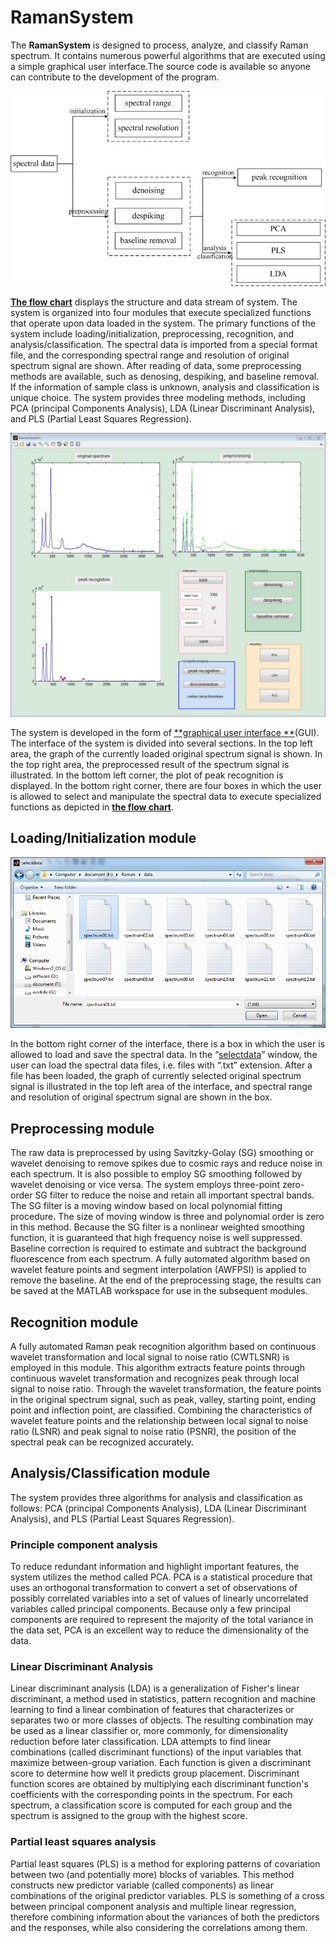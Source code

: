 # RamanSystem #

The **RamanSystem** is designed to process, analyze, and classify Raman spectrum. It contains numerous powerful algorithms that are executed using a simple graphical user interface.The source code is available so anyone can contribute to the development of the program.

![flow chart](https://github.com/forjobs/RamanSystem/blob/master/flow%20chart.jpg)

[**The flow chart**](https://github.com/forjobs/RamanSystem/blob/master/flow%20chart.jpg "the flow of data through the system") displays the structure and data stream of system. The system is organized into four modules that execute specialized functions that operate upon data loaded in the system. The primary functions of the system include loading/initialization, preprocessing, recognition, and analysis/classification. The spectral data is imported from a special format file, and the corresponding spectral range and resolution of original spectrum signal are shown. After reading of data, some preprocessing methods are available, such as denosing, despiking, and baseline removal. If the information of sample class is unknown, analysis and classification is unique choice. The system provides three modeling methods, including PCA (principal Components Analysis), LDA (Linear Discriminant Analysis), and PLS (Partial Least Squares Regression).

![graphical user interface](https://github.com/forjobs/RamanSystem/blob/master/graphical%20user%20interface%20.jpg)

The system is developed in the form of [**graphical user interface **](https://github.com/forjobs/RamanSystem/blob/master/graphical%20user%20interface%20.jpg "graphical user interface")(GUI). The interface of the system is divided into several sections. In the top left area, the graph of the currently loaded original spectrum signal is shown. In the top right area, the preprocessed result of the spectrum signal is illustrated. In the bottom left corner, the plot of peak recognition is displayed. In the bottom right corner, there are four boxes in which the user is allowed to select and manipulate the spectral data to execute specialized functions as depicted in  [**the flow chart**](https://github.com/forjobs/RamanSystem/blob/master/flow%20chart.jpg "the flow of data through the system").

## Loading/Initialization module ##
![selectdata interface](https://github.com/forjobs/RamanSystem/blob/master/selectdata%20interface.jpg)

In the bottom right corner of the interface, there is a box in which the user is allowed to load and save the spectral data. In the “[selectdata](https://github.com/forjobs/RamanSystem/blob/master/selectdata%20interface.jpg)” window, the user can load the spectral data files, i.e. files with “.txt” extension. After a file has been loaded, the graph of currently selected original spectrum signal is illustrated in the top left area of the interface, and spectral range and resolution of original spectrum signal are shown in the box.

## Preprocessing module ##
The raw data is preprocessed by using Savitzky-Golay (SG) smoothing or wavelet denoising to remove spikes due to cosmic rays and reduce noise in each spectrum. It is also possible to employ SG smoothing followed by wavelet denoising or vice versa. The system employs three-point zero-order SG filter to reduce the noise and retain all important spectral bands. The SG filter is a moving window based on local polynomial fitting procedure. The size of moving window is three and polynomial order is zero in this method. Because the SG filter is a nonlinear weighted smoothing function, it is guaranteed that high frequency noise is well suppressed. Baseline correction is required to estimate and subtract the background fluorescence from each spectrum. A fully automated algorithm based on wavelet feature points and segment interpolation (AWFPSI) is applied to remove the baseline. At the end of the preprocessing stage, the results can be saved at the MATLAB workspace for use in the subsequent modules.
## Recognition module ##
A fully automated Raman peak recognition algorithm based on continuous wavelet transformation and local signal to noise ratio (CWTLSNR) is employed in this module. This algorithm extracts feature points through continuous wavelet transformation and recognizes peak through local signal to noise ratio. Through the wavelet transformation, the feature points in the original spectrum signal, such as peak, valley, starting point, ending point and inflection point, are classified. Combining the characteristics of wavelet feature points and the relationship between local signal to noise ratio (LSNR) and peak signal to noise ratio (PSNR), the position of the spectral peak can be recognized accurately. 
## Analysis/Classification module ##
The system provides three algorithms for analysis and classification as follows: PCA (principal Components Analysis), LDA (Linear Discriminant Analysis), and PLS (Partial Least Squares Regression). 
### Principle component analysis ###
To reduce redundant information and highlight important features, the system utilizes the method called PCA. PCA is a statistical procedure that uses an orthogonal transformation to convert a set of observations of possibly correlated variables into a set of values of linearly uncorrelated variables called principal components. Because only a few principal components are required to represent the majority of the total variance in the data set, PCA is an excellent way to reduce the dimensionality of the data.
### Linear Discriminant Analysis ###
Linear discriminant analysis (LDA) is a generalization of Fisher's linear discriminant, a method used in statistics, pattern recognition and machine learning to find a linear combination of features that characterizes or separates two or more classes of objects. The resulting combination may be used as a linear classifier or, more commonly, for dimensionality reduction before later classification. LDA attempts to find linear combinations (called discriminant functions) of the input variables that maximize between-group variation. Each function is given a discriminant score to determine how well it predicts group placement. Discriminant function scores are obtained by multiplying each discriminant function's coefficients with the corresponding points in the spectrum. For each spectrum, a classification score is computed for each group and the spectrum is assigned to the group with the highest score.
### Partial least squares analysis ###
Partial least squares (PLS) is a method for exploring patterns of covariation between two (and potentially more) blocks of variables. This method constructs new predictor variable (called components) as linear combinations of the original predictor variables. PLS is something of a cross between principal component analysis and multiple linear regression, therefore combining information about the variances of both the predictors and the responses, while also considering the correlations among them.
